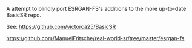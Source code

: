 A attempt to blindly port ESRGAN-FS's additions to the more up-to-date BasicSR repo.

See: 
https://github.com/victorca25/BasicSR

https://github.com/ManuelFritsche/real-world-sr/tree/master/esrgan-fs
